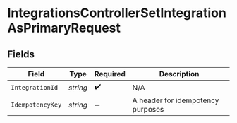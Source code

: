 # IntegrationsControllerSetIntegrationAsPrimaryRequest


## Fields

| Field                             | Type                              | Required                          | Description                       |
| --------------------------------- | --------------------------------- | --------------------------------- | --------------------------------- |
| `IntegrationId`                   | *string*                          | :heavy_check_mark:                | N/A                               |
| `IdempotencyKey`                  | *string*                          | :heavy_minus_sign:                | A header for idempotency purposes |